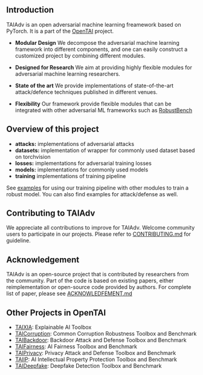 ## Introduction

TAIAdv is an open adversarial machine learning freamework based on PyTorch. It is
a part of the [OpenTAI](https://github.com/OpenTAI) project.

- **Modular Design**  We decompose the adversarial machine learning framework into different components, and one can easily construct a customized project by combining different modules.

- **Designed for Research** We aim at providing highly flexible modules for adversarial machine learning researchers.

- **State of the art** We provide implementations of state-of-the-art attack/defence techniques published in different venues. 

- **Flexibility** Our framework provide flexible modules that can be integrated with other adversarial ML frameworks such as [RobustBench](https://github.com/RobustBench/robustbench)

## Overview of this project
- **attacks:** implementations of adversarial attacks
- **datasets:** implementation of wrapper for commonly used dataset based on torchvision
- **losses:** implementations for adversarial training losses
- **models:** implementations for commonly used models
- **training** implementations of training pipeline

See [examples](https://github.com/OpenTAI/taiadv/tree/main/examples) for using our training pipeline with other modules to train a robust model. You can also find examples for attack/defense as well. 

## Contributing to TAIAdv

We appreciate all contributions to improve for TAIAdv. Welcome community users to participate in our projects. Please refer to [CONTRIBUTING.md](https://github.com/OpenTAI/taiadv/blob/main/CONTRIBUTING.md) for guideline.

## Acknowledgement
TAIAdv is an open-source project that is contributed by researchers from the community. Part of the code is based on existing papers, either reimplementation or open-source code provided by authors. For complete list of paper, please see [ACKNOWLEDFEMENT.md](https://github.com/OpenTAI/taiadv/blob/main/ACKNOWLEDFEMENT.md)

## Other Projects in OpenTAI
- [TAIXIA](https://github.com/OpenTAI/taixai): Explainable AI Toolbox
- [TAICorruption](https://github.com/OpenTAI/taicorruption): Common Corruption Robustness Toolbox and Benchmark
- [TAIBackdoor](https://github.com/OpenTAI/taibackdoor): Backdoor Attack and Defense Toolbox and Benchmark
- [TAIFairness](https://github.com/OpenTAI/taifairness): AI Fairness Toolbox and Benchmark
- [TAIPrivacy](https://github.com/OpenTAI/taiprivacy): Privacy Attack and Defense Toolbox and Benchmark
- [TAIIP](https://github.com/OpenTAI/taiip): AI Intellectual Property Protection Toolbox and Benchmark
- [TAIDeepfake](https://github.com/OpenTAI/taideepfake): Deepfake Detection Toolbox and Benchmark








 

